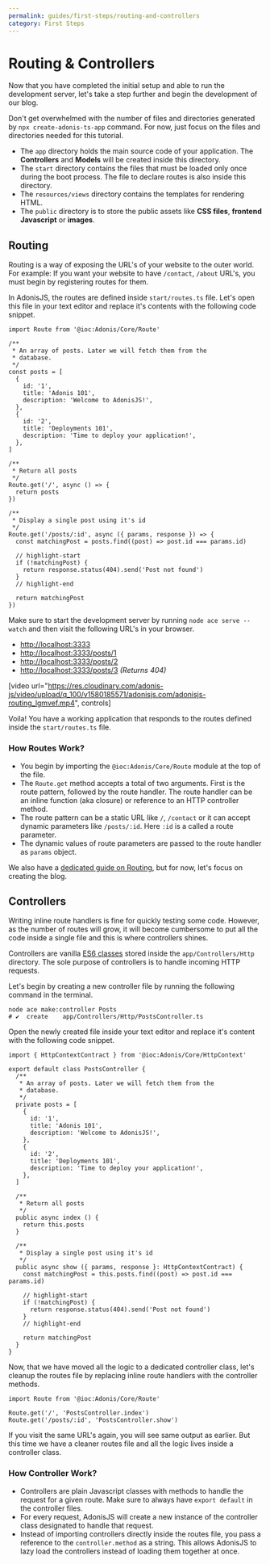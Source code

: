 ```yaml
---
permalink: guides/first-steps/routing-and-controllers
category: First Steps
---
```


# Routing & Controllers

Now that you have completed the initial setup and able to run the development server, let's take a step further and begin the development of our blog.

Don't get overwhelmed with the number of files and directories generated by `npx create-adonis-ts-app` command. For now, just focus on the files and directories needed for this tutorial.

- The `app` directory holds the main source code of your application. The **Controllers** and **Models** will be created inside this directory.
- The `start` directory contains the files that must be loaded only once during the boot process. The file to declare routes is also inside this directory.
- The `resources/views` directory contains the templates for rendering HTML.
- The `public` directory is to store the public assets like **CSS files**, **frontend Javascript** or **images**.

## Routing

Routing is a way of exposing the URL's of your website to the outer world. For example: If you want your website to have `/contact`, `/about` URL's, you must begin by registering routes for them.

In AdonisJS, the routes are defined inside `start/routes.ts` file. Let's open this file in your text editor and replace it's contents with the following code snippet.

```ts{}{start/routes.ts}
import Route from '@ioc:Adonis/Core/Route'

/**
 * An array of posts. Later we will fetch them from the
 * database.
 */
const posts = [
  {
    id: '1',
    title: 'Adonis 101',
    description: 'Welcome to AdonisJS!',
  },
  {
    id: '2',
    title: 'Deployments 101',
    description: 'Time to deploy your application!',
  },
]

/**
 * Return all posts
 */
Route.get('/', async () => {
  return posts
})

/**
 * Display a single post using it's id
 */
Route.get('/posts/:id', async ({ params, response }) => {
  const matchingPost = posts.find((post) => post.id === params.id)

  // highlight-start
  if (!matchingPost) {
    return response.status(404).send('Post not found')
  }
  // highlight-end

  return matchingPost
})
```

Make sure to start the development server by running `node ace serve --watch` and then visit the following URL's in your browser.

- [http://localhost:3333](http://localhost:3333)
- [http://localhost:3333/posts/1](http://localhost:3333/posts/1)
- [http://localhost:3333/posts/2](http://localhost:3333/posts/2)
- [http://localhost:3333/posts/3](http://localhost:3333/posts/3) *(Returns 404)*

[video url="https://res.cloudinary.com/adonis-js/video/upload/q_100/v1580185571/adonisjs.com/adonisjs-routing_lgmvef.mp4", controls]

Voila! You have a working application that responds to the routes defined inside the `start/routes.ts` file.

### How Routes Work?

- You begin by importing the `@ioc:Adonis/Core/Route` module at the top of the file.
- The `Route.get` method accepts a total of two arguments. First is the route pattern, followed by the route handler. The route handler can be an inline function (aka closure) or reference to an HTTP controller method.
- The route pattern can be a static URL like `/`, `/contact` or it can accept dynamic parameters like `/posts/:id`. Here `:id` is a called a route parameter.
- The dynamic values of route parameters are passed to the route handler as `params` object.

We also have a [dedicated guide on Routing](/guides/http/routing), but for now, let's focus on creating the blog.

## Controllers
Writing inline route handlers is fine for quickly testing some code. However, as the number of routes will grow, it will become cumbersome to put all the code inside a single file and this is where controllers shines.

Controllers are vanilla [ES6 classes](https://exploringjs.com/es6/ch_classes.html) stored inside the `app/Controllers/Http` directory. The sole purpose of controllers is to handle incoming HTTP requests.

Let's begin by creating a new controller file by running the following command in the terminal.

```shell
node ace make:controller Posts
# ✔  create    app/Controllers/Http/PostsController.ts
```

Open the newly created file inside your text editor and replace it's content with the following code snippet.

```ts{}{app/Controllers/Http/PostsController.ts}
import { HttpContextContract } from '@ioc:Adonis/Core/HttpContext'

export default class PostsController {
  /**
   * An array of posts. Later we will fetch them from the
   * database.
   */
  private posts = [
    {
      id: '1',
      title: 'Adonis 101',
      description: 'Welcome to AdonisJS!',
    },
    {
      id: '2',
      title: 'Deployments 101',
      description: 'Time to deploy your application!',
    },
  ]

  /**
   * Return all posts
   */
  public async index () {
    return this.posts
  }

  /**
   * Display a single post using it's id
   */
  public async show ({ params, response }: HttpContextContract) {
    const matchingPost = this.posts.find((post) => post.id === params.id)

    // highlight-start
    if (!matchingPost) {
      return response.status(404).send('Post not found')
    }
    // highlight-end

    return matchingPost
  }
}
```

Now, that we have moved all the logic to a dedicated controller class, let's cleanup the routes file by replacing inline route handlers with the controller methods.

```ts{}{start/routes.ts}
import Route from '@ioc:Adonis/Core/Route'

Route.get('/', 'PostsController.index')
Route.get('/posts/:id', 'PostsController.show')
```

If you visit the same URL's again, you will see same output as earlier. But this time we have a cleaner routes file and all the logic lives inside a controller class.

### How Controller Work?

- Controllers are plain Javascript classes with methods to handle the request for a given route. Make sure to always have `export default` in the controller files.
- For every request, AdonisJS will create a new instance of the controller class designated to handle that request.
- Instead of importing controllers directly inside the routes file, you pass a reference to the `controller.method` as a string. This allows AdonisJS to lazy load the controllers instead of loading them together at once.
